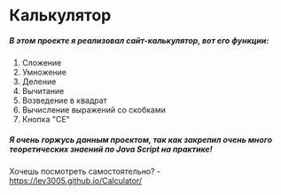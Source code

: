 # Калькулятор

##### В этом проекте я реализовал сайт-калькулятор, вот его функции:

1) Сложение
2) Умножение
3) Деление
4) Вычитание 
5) Возведение в квадрат
6) Вычисление выражений со скобками
7) Кнопка "CE"

##### Я очень горжусь данным проектом, так как закрепил очень много теоретических знаений по Java Script на практике!

Хочешь посмотреть самостоятельно? - https://lev3005.github.io/Calculator/